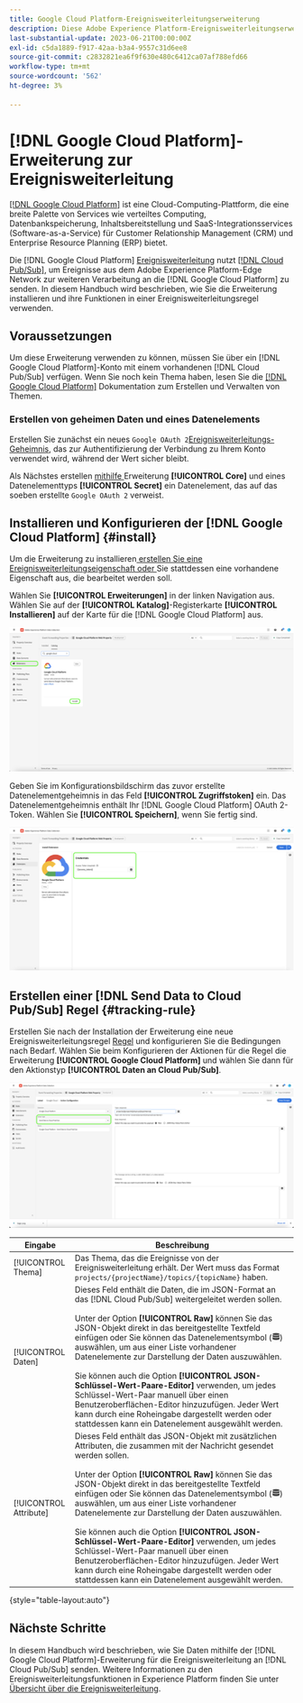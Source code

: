 ```yaml
---
title: Google Cloud Platform-Ereignisweiterleitungserweiterung
description: Diese Adobe Experience Platform-Ereignisweiterleitungserweiterung sendet Edge Network-Ereignisse an Google Cloud Platform.
last-substantial-update: 2023-06-21T00:00:00Z
exl-id: c5da1889-f917-42aa-b3a4-9557c31d6ee8
source-git-commit: c2832821ea6f9f630e480c6412ca07af788efd66
workflow-type: tm+mt
source-wordcount: '562'
ht-degree: 3%

---
```


# [!DNL Google Cloud Platform]-Erweiterung zur Ereignisweiterleitung

[[!DNL Google Cloud Platform]](https://cloud.google.com/) ist eine Cloud-Computing-Plattform, die eine breite Palette von Services wie verteiltes Computing, Datenbankspeicherung, Inhaltsbereitstellung und SaaS-Integrationsservices (Software-as-a-Service) für Customer Relationship Management (CRM) und Enterprise Resource Planning (ERP) bietet.

Die [!DNL Google Cloud Platform] [Ereignisweiterleitung](../../../ui/event-forwarding/overview.md) nutzt [[!DNL Cloud Pub/Sub]](https://cloud.google.com/pubsub), um Ereignisse aus dem Adobe Experience Platform-Edge Network zur weiteren Verarbeitung an die [!DNL Google Cloud Platform] zu senden. In diesem Handbuch wird beschrieben, wie Sie die Erweiterung installieren und ihre Funktionen in einer Ereignisweiterleitungsregel verwenden.

## Voraussetzungen

Um diese Erweiterung verwenden zu können, müssen Sie über ein [!DNL Google Cloud Platform]-Konto mit einem vorhandenen [!DNL Cloud Pub/Sub] verfügen. Wenn Sie noch kein Thema haben, lesen Sie die [[!DNL Google Cloud Platform]](https://cloud.google.com/pubsub/docs/create-topic) Dokumentation zum Erstellen und Verwalten von Themen.

### Erstellen von geheimen Daten und eines Datenelements

Erstellen Sie zunächst ein neues `Google OAuth 2`[Ereignisweiterleitungs-Geheimnis](../../../ui/event-forwarding/secrets.md), das zur Authentifizierung der Verbindung zu Ihrem Konto verwendet wird, während der Wert sicher bleibt.

Als Nächstes erstellen [ mithilfe ](../../../ui/managing-resources/data-elements.md#create-a-data-element) Erweiterung **[!UICONTROL Core]** und eines Datenelementtyps **[!UICONTROL Secret]** ein Datenelement, das auf das soeben erstellte `Google OAuth 2` verweist.

## Installieren und Konfigurieren der [!DNL Google Cloud Platform] {#install}

Um die Erweiterung zu installieren[ erstellen Sie eine Ereignisweiterleitungseigenschaft oder ](../../../ui/event-forwarding/overview.md#properties) Sie stattdessen eine vorhandene Eigenschaft aus, die bearbeitet werden soll.

Wählen Sie **[!UICONTROL Erweiterungen]** in der linken Navigation aus. Wählen Sie auf der **[!UICONTROL Katalog]**-Registerkarte **[!UICONTROL Installieren]** auf der Karte für die [!DNL Google Cloud Platform] aus.

![Die Katalog-[!DNL Google Cloud Platform]-Erweiterung mit hervorgehobener Option „Installieren“](../../../images/extensions/server/google-cloud-platform/install-extension.png)

Geben Sie im Konfigurationsbildschirm das zuvor erstellte Datenelementgeheimnis in das Feld **[!UICONTROL Zugriffstoken]** ein. Das Datenelementgeheimnis enthält Ihr [!DNL Google Cloud Platform] OAuth 2-Token. Wählen Sie **[!UICONTROL Speichern]**, wenn Sie fertig sind.

![Die Konfigurationsseite der [!DNL Google Cloud Platform]-Erweiterung.](../../../images/extensions/server/google-cloud-platform/configure-extension.png)

## Erstellen einer [!DNL Send Data to Cloud Pub/Sub] Regel {#tracking-rule}

Erstellen Sie nach der Installation der Erweiterung eine neue Ereignisweiterleitungsregel [Regel](../../../ui/managing-resources/rules.md) und konfigurieren Sie die Bedingungen nach Bedarf. Wählen Sie beim Konfigurieren der Aktionen für die Regel die Erweiterung **[!UICONTROL Google Cloud Platform]** und wählen Sie dann für den Aktionstyp **[!UICONTROL Daten an Cloud Pub/Sub]**.

![Die Aktionskonfigurationsansicht für [!UICONTROL Google Cloud Platform] mit der hervorgehobenen Aktion [!UICONTROL Daten an Cloud Pub/Sub senden].](../../../images/extensions/server/google-cloud-platform/event-action.png)

| Eingabe | Beschreibung |
| --- | --- |
| [!UICONTROL Thema] | Das Thema, das die Ereignisse von der Ereignisweiterleitung erhält. Der Wert muss das Format `projects/{projectName}/topics/{topicName}` haben. |
| [!UICONTROL Daten] | Dieses Feld enthält die Daten, die im JSON-Format an das [!DNL Cloud Pub/Sub] weitergeleitet werden sollen.<br><br>Unter der Option **[!UICONTROL Raw]** können Sie das JSON-Objekt direkt in das bereitgestellte Textfeld einfügen oder Sie können das Datenelementsymbol (![Datensatzsymbol](/help/images/icons/database.png)) auswählen, um aus einer Liste vorhandener Datenelemente zur Darstellung der Daten auszuwählen.<br><br>Sie können auch die Option **[!UICONTROL JSON-Schlüssel-Wert-Paare-Editor]** verwenden, um jedes Schlüssel-Wert-Paar manuell über einen Benutzeroberflächen-Editor hinzuzufügen. Jeder Wert kann durch eine Roheingabe dargestellt werden oder stattdessen kann ein Datenelement ausgewählt werden. |
| [!UICONTROL Attribute] | Dieses Feld enthält das JSON-Objekt mit zusätzlichen Attributen, die zusammen mit der Nachricht gesendet werden sollen.<br><br>Unter der Option **[!UICONTROL Raw]** können Sie das JSON-Objekt direkt in das bereitgestellte Textfeld einfügen oder Sie können das Datenelementsymbol (![Datensatzsymbol](/help/images/icons/database.png)) auswählen, um aus einer Liste vorhandener Datenelemente zur Darstellung der Daten auszuwählen.<br><br>Sie können auch die Option **[!UICONTROL JSON-Schlüssel-Wert-Paare-Editor]** verwenden, um jedes Schlüssel-Wert-Paar manuell über einen Benutzeroberflächen-Editor hinzuzufügen. Jeder Wert kann durch eine Roheingabe dargestellt werden oder stattdessen kann ein Datenelement ausgewählt werden. |

{style="table-layout:auto"}

## Nächste Schritte

In diesem Handbuch wird beschrieben, wie Sie Daten mithilfe der [!DNL Google Cloud Platform]-Erweiterung für die Ereignisweiterleitung an [!DNL Cloud Pub/Sub] senden. Weitere Informationen zu den Ereignisweiterleitungsfunktionen in Experience Platform finden Sie unter [Übersicht über die Ereignisweiterleitung](../../../ui/event-forwarding/overview.md).
